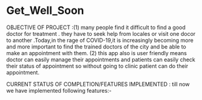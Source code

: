 # Get_Well_Soon
OBJECTIVE OF PROJECT :(1) many people find it difficult to find a good doctor for treatment . they have to seek help from locales or visit one docor to another .Today,in the rage of COVID-19,it is increasingly becoming more and more important to find the trained doctors of the city and be able to make an appointment with them. (2) this app also is user friendly means doctor can easily manage their appointments and patients can easily check their status of appointment so without going to clinic patient can do their appointment.

CURRENT STATUS OF COMPLETION/FEATURES IMPLEMENTED : till now we have implemented following features:-
